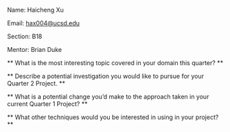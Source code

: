Name: Haicheng Xu

Email: hax004@ucsd.edu

Section: B18

Mentor: Brian Duke 



** What is the most interesting topic covered in your domain this quarter? **



** Describe a potential investigation you would like to pursue for your Quarter 2 Project. **

** What is a potential change you’d make to the approach taken in your current Quarter 1 Project? **

** What other techniques would you be interested in using in your project? **
